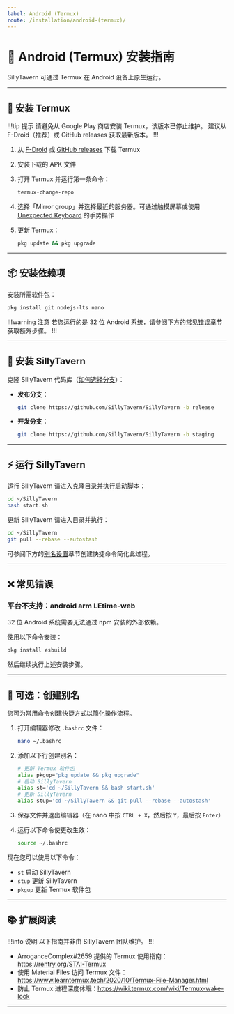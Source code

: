 ```yaml
---
label: Android (Termux)
route: /installation/android-(termux)/
---
```


# 📱 Android (Termux) 安装指南

SillyTavern 可通过 Termux 在 Android 设备上原生运行。

---

## 🔧 安装 Termux

!!!tip 提示
请避免从 Google Play 商店安装 Termux，该版本已停止维护。
建议从 F-Droid（推荐）或 GitHub releases 获取最新版本。
!!!

1. 从 [F-Droid](https://f-droid.org/en/packages/com.termux/) 或 [GitHub releases](https://github.com/termux/termux-app/releases) 下载 Termux
2. 安装下载的 APK 文件
3. 打开 Termux 并运行第一条命令：

   ```bash
   termux-change-repo
   ```

4. 选择「Mirror group」并选择最近的服务器。可通过触摸屏幕或使用 [Unexpected Keyboard](https://play.google.com/store/apps/details?id=juloo.keyboard2&hl=en) 的手势操作
5. 更新 Termux：

   ```bash
   pkg update && pkg upgrade
   ```

---

## 📦 安装依赖项

安装所需软件包：

```bash
pkg install git nodejs-lts nano
```

!!!warning 注意
若您运行的是 32 位 Android 系统，请参阅下方的[常见错误](#-常见错误)章节获取额外步骤。
!!!

---

## 🚀 安装 SillyTavern

克隆 SillyTavern 代码库（[如何选择分支](/Installation/index.md#-分支说明)）：

- **发布分支：**

    ```bash
    git clone https://github.com/SillyTavern/SillyTavern -b release
    ```

- **开发分支：**

    ```bash
    git clone https://github.com/SillyTavern/SillyTavern -b staging
    ```

---

## ⚡ 运行 SillyTavern

运行 SillyTavern 请进入克隆目录并执行启动脚本：

```bash
cd ~/SillyTavern
bash start.sh
```

更新 SillyTavern 请进入目录并执行：

```bash
cd ~/SillyTavern
git pull --rebase --autostash
```

可参阅下方的[别名设置](#-可选创建别名)章节创建快捷命令简化此过程。

---

## ❌ 常见错误

### 平台不支持：android arm LEtime-web

32 位 Android 系统需要无法通过 npm 安装的外部依赖。

使用以下命令安装：

```bash
pkg install esbuild
```

然后继续执行上述安装步骤。

---

## 🎯 可选：创建别名

您可为常用命令创建快捷方式以简化操作流程。

1. 打开编辑器修改 `.bashrc` 文件：

   ```bash
   nano ~/.bashrc
   ```

2. 添加以下行创建别名：

   ```bash
   # 更新 Termux 软件包
   alias pkgup="pkg update && pkg upgrade"
   # 启动 SillyTavern
   alias st='cd ~/SillyTavern && bash start.sh'
   # 更新 SillyTavern
   alias stup='cd ~/SillyTavern && git pull --rebase --autostash'
   ```

3. 保存文件并退出编辑器（在 nano 中按 `CTRL + X`，然后按 `Y`，最后按 `Enter`）

4. 运行以下命令使更改生效：

   ```bash
   source ~/.bashrc
   ```

现在您可以使用以下命令：

- `st` 启动 SillyTavern
- `stup` 更新 SillyTavern
- `pkgup` 更新 Termux 软件包

---

## 📚 扩展阅读

!!!info 说明
以下指南并非由 SillyTavern 团队维护。
!!!

- ArroganceComplex#2659 提供的 Termux 使用指南：<https://rentry.org/STAI-Termux>
- 使用 Material Files 访问 Termux 文件：<https://www.learntermux.tech/2020/10/Termux-File-Manager.html>
- 防止 Termux 进程深度休眠：<https://wiki.termux.com/wiki/Termux-wake-lock>

---